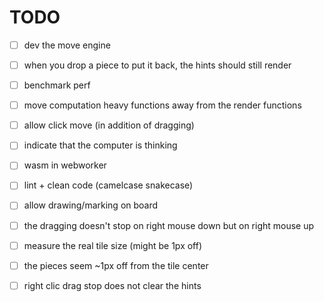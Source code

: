 # TODO

- [ ] dev the move engine


- [ ] when you drop a piece to put it back, the hints should still render


- [ ] benchmark perf


- [ ] move computation heavy functions away from the render functions


- [ ] allow click move (in addition of dragging)


- [ ] indicate that the computer is thinking


- [ ] wasm in webworker


- [ ] lint + clean code (camelcase snakecase)


- [ ] allow drawing/marking on board


- [ ] the dragging doesn't stop on right mouse down but on right mouse up


- [ ] measure the real tile size (might be 1px off)


- [ ] the pieces seem ~1px off from the tile center


- [ ] right clic drag stop does not clear the hints
